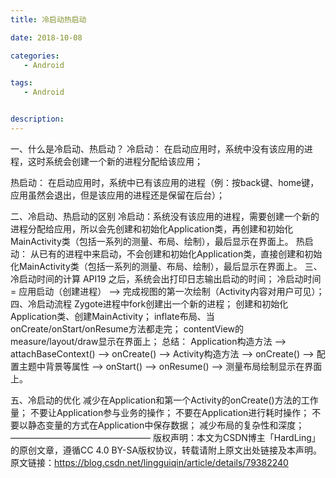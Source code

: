```yaml
---
title: 冷启动热启动

date: 2018-10-08

categories: 
   - Android

tags: 
   - Android 


description: ​
---
```


一、什么是冷启动、热启动？
冷启动：
在启动应用时，系统中没有该应用的进程，这时系统会创建一个新的进程分配给该应用；

热启动：
在启动应用时，系统中已有该应用的进程（例：按back键、home键，应用虽然会退出，但是该应用的进程还是保留在后台）；

二、冷启动、热启动的区别
冷启动：系统没有该应用的进程，需要创建一个新的进程分配给应用，所以会先创建和初始化Application类，再创建和初始化MainActivity类（包括一系列的测量、布局、绘制），最后显示在界面上。
热启动： 从已有的进程中来启动，不会创建和初始化Application类，直接创建和初始化MainActivity类（包括一系列的测量、布局、绘制），最后显示在界面上。
三、冷启动时间的计算
API19 之后，系统会出打印日志输出启动的时间；
冷启动时间 = 应用启动（创建进程） —> 完成视图的第一次绘制（Activity内容对用户可见）；
四、冷启动流程
Zygote进程中fork创建出一个新的进程；
创建和初始化Application类、创建MainActivity；
inflate布局、当onCreate/onStart/onResume方法都走完；
contentView的measure/layout/draw显示在界面上；
总结：
Application构造方法 –> attachBaseContext() –> onCreate() –> Activity构造方法 –> onCreate() –> 配置主题中背景等属性 –> onStart() –> onResume() –> 测量布局绘制显示在界面上。

五、冷启动的优化
减少在Application和第一个Activity的onCreate()方法的工作量；
不要让Application参与业务的操作；
不要在Application进行耗时操作；
不要以静态变量的方式在Application中保存数据；
减少布局的复杂性和深度；
————————————————
版权声明：本文为CSDN博主「HardLing」的原创文章，遵循CC 4.0 BY-SA版权协议，转载请附上原文出处链接及本声明。
原文链接：https://blog.csdn.net/lingguiqin/article/details/79382240